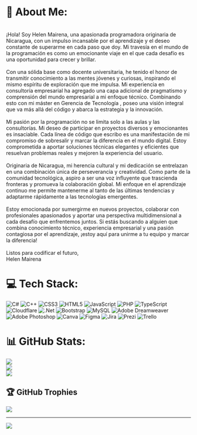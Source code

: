 # 💫 About Me:
<br>¡Hola! Soy Helen Mairena, una apasionada programadora originaria de Nicaragua, con un impulso incansable por el aprendizaje y el deseo constante de superarme en cada paso que doy. Mi travesía en el mundo de la programación es como un emocionante viaje en el que cada desafío es una oportunidad para crecer y brillar.<br><br>Con una sólida base como docente universitaria, he tenido el honor de transmitir conocimiento a las mentes jóvenes y curiosas, inspirando el mismo espíritu de exploración que me impulsa. Mi experiencia en consultoría empresarial ha agregado una capa adicional de pragmatismo y comprensión del mundo empresarial a mi enfoque técnico. Combinando esto con mi máster en Gerencia de Tecnología , poseo una visión integral que va más allá del código y abarca la estrategia y la innovación.<br><br>Mi pasión por la programación no se limita solo a las aulas y las consultorías. Mi deseo de participar en proyectos diversos y emocionantes es insaciable. Cada línea de código que escribo es una manifestación de mi compromiso de sobresalir y marcar la diferencia en el mundo digital. Estoy comprometida a aportar soluciones técnicas elegantes y eficientes que resuelvan problemas reales y mejoren la experiencia del usuario.<br><br>Originaria de Nicaragua, mi herencia cultural y mi dedicación se entrelazan en una combinación única de perseverancia y creatividad. Como parte de la comunidad tecnológica, aspiro a ser una voz influyente que trascienda fronteras y promueva la colaboración global. Mi enfoque en el aprendizaje continuo me permite mantenerme al tanto de las últimas tendencias y adaptarme rápidamente a las tecnologías emergentes.<br><br>Estoy emocionada por sumergirme en nuevos proyectos, colaborar con profesionales apasionados y aportar una perspectiva multidimensional a cada desafío que enfrentemos juntos. Si estás buscando a alguien que combina conocimiento técnico, experiencia empresarial y una pasión contagiosa por el aprendizaje, ¡estoy aquí para unirme a tu equipo y marcar la diferencia!<br><br>Listos para codificar el futuro,<br>Helen Mairena


# 💻 Tech Stack:
![C#](https://img.shields.io/badge/c%23-%23239120.svg?style=for-the-badge&logo=c-sharp&logoColor=white) ![C++](https://img.shields.io/badge/c++-%2300599C.svg?style=for-the-badge&logo=c%2B%2B&logoColor=white) ![CSS3](https://img.shields.io/badge/css3-%231572B6.svg?style=for-the-badge&logo=css3&logoColor=white) ![HTML5](https://img.shields.io/badge/html5-%23E34F26.svg?style=for-the-badge&logo=html5&logoColor=white) ![JavaScript](https://img.shields.io/badge/javascript-%23323330.svg?style=for-the-badge&logo=javascript&logoColor=%23F7DF1E) ![PHP](https://img.shields.io/badge/php-%23777BB4.svg?style=for-the-badge&logo=php&logoColor=white) ![TypeScript](https://img.shields.io/badge/typescript-%23007ACC.svg?style=for-the-badge&logo=typescript&logoColor=white) ![Cloudflare](https://img.shields.io/badge/Cloudflare-F38020?style=for-the-badge&logo=Cloudflare&logoColor=white) ![.Net](https://img.shields.io/badge/.NET-5C2D91?style=for-the-badge&logo=.net&logoColor=white) ![Bootstrap](https://img.shields.io/badge/bootstrap-%23563D7C.svg?style=for-the-badge&logo=bootstrap&logoColor=white) ![MySQL](https://img.shields.io/badge/mysql-%2300f.svg?style=for-the-badge&logo=mysql&logoColor=white) ![Adobe Dreamweaver](https://img.shields.io/badge/Adobe%20Dreamweaver-FF61F6.svg?style=for-the-badge&logo=Adobe%20Dreamweaver&logoColor=white) ![Adobe Photoshop](https://img.shields.io/badge/adobephotoshop-%2331A8FF.svg?style=for-the-badge&logo=adobephotoshop&logoColor=white) ![Canva](https://img.shields.io/badge/Canva-%2300C4CC.svg?style=for-the-badge&logo=Canva&logoColor=white) 	![Figma](https://img.shields.io/badge/figma-%23F24E1E.svg?style=for-the-badge&logo=figma&logoColor=white) ![Jira](https://img.shields.io/badge/jira-%230A0FFF.svg?style=for-the-badge&logo=jira&logoColor=white) ![Prezi](https://img.shields.io/badge/Prezi-%23000000.svg?style=for-the-badge&logo=Prezi&logoColor=white) ![Trello](https://img.shields.io/badge/Trello-%23026AA7.svg?style=for-the-badge&logo=Trello&logoColor=white)
# 📊 GitHub Stats:
![](https://github-readme-stats.vercel.app/api?username=Hmairena&theme=tokyonight&hide_border=false&include_all_commits=true&count_private=false)<br/>
![](https://github-readme-streak-stats.herokuapp.com/?user=Hmairena&theme=tokyonight&hide_border=false)<br/>
![](https://github-readme-stats.vercel.app/api/top-langs/?username=Hmairena&theme=tokyonight&hide_border=false&include_all_commits=true&count_private=false&layout=compact)

## 🏆 GitHub Trophies
![](https://github-profile-trophy.vercel.app/?username=Hmairena&theme=nord&no-frame=false&no-bg=true&margin-w=4)

---
[![](https://visitcount.itsvg.in/api?id=Hmairena&icon=0&color=0)](https://visitcount.itsvg.in)

<!-- Proudly created with GPRM ( https://gprm.itsvg.in ) -->
